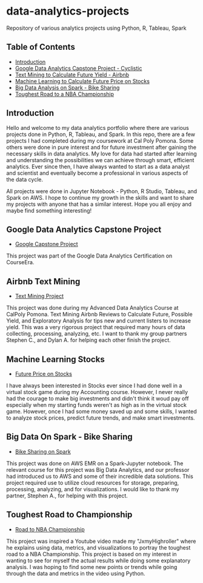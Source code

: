 # data-analytics-projects
Repository of various analytics projects using Python, R, Tableau, Spark


## Table of Contents
- [Introduction](#introduction)
- [Google Data Analytics Capstone Project - Cyclistic](#google-data-analytics-capstone-project)
- [Text Mining to Calculate Future Yield - Airbnb](#airbnb-text-mining)
- [Machine Learning to Calculate Future Price on Stocks](#machine-learning-stocks)
- [Big Data Analysis on Spark - Bike Sharing](#big-data-on-spark---bike-sharing)
- [Toughest Road to a NBA Championship](#toughest-road-to-championship)



## Introduction
Hello and welcome to my data analytics portfolio where there are various projects done in Python, R, Tableau, and Spark. In this repo, there are a few projects I had completed during my coursework at Cal Poly Pomona. Some others were done in pure interest and for future investment after gaining the necessary skills in data analytics. My love for data had started after learning and understanding the possibilities we can achieve through smart, efficient analytics. Ever since then, I have always wanted to start as a data analyst and scientist and eventually become a professional in various aspects of the data cycle.

All projects were done in Jupyter Notebook -  Python, R Studio, Tableau, and Spark on AWS. I hope to continue my growth in the skills and want to share my projects with anyone that has a similar interest. Hope you all enjoy and maybe find something interesting!


## Google Data Analytics Capstone Project
 - [Google Capstone Project](https://github.com/minjaesong92/data-analytics-projects/tree/main/google-capstone-project)


 This project was part of the Google Data Analytics Certification on CourseEra.

## Airbnb Text Mining
 - [Text Mining Project]()


 This project was done during my Advanced Data Analytics Course at CalPoly Pomona. Text Mining Airbnb Reviews to Calculate Future, Possible Yield, and
 Exploratory Analysis for tips new and current listers to increase yield. This was a very rigorous project that required many hours of data collecting,     processing, analyzing, etc.
 I want to thank my group partners Stephen C., and Dylan A. for helping each other finish the project.

## Machine Learning Stocks
 - [Future Price on Stocks]()


I have always been interested in Stocks ever since I had done well in a virtual stock game during my Accounting course. However, I never really had the 
courage to make big investments and didn't think it woud pay off especially when my starting funds weren't as high as in the virtual stock game. However,
once I had some money saved up and some skills, I wanted to analyze stock prices, predict future trends, and make smart investments.

## Big Data On Spark - Bike Sharing
 - [Bike Sharing on Spark]()


This project was done on AWS EMR on a Spark-Jupyter notebook. The relevant course for this project was Big Data Analytics, and our professor had
introduced us to AWS and some of their incredible data solutions. This project required use to utilize cloud resources for storage, preparing, processing, analyzing, and for visualizations. I would like to thank my partner, Stephen A., for helping with this project.

## Toughest Road to Championship
 - [Road to NBA Championship]()


 This project was inspired a Youtube video made my "JxmyHighroller" where he explains using data, metrics, and visualizations to portray the toughest road to a NBA Championship. This project is based on my interest in wanting to see for myself the actual results while doing some explanatory analysis. I was hoping to find some new points or trends while going through the data and metrics in the video using Python. 




